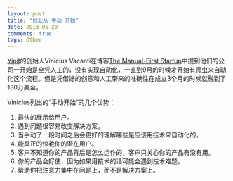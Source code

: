```yaml
---
layout: post
title: "创业从 手动 开始"
date: 2013-06-20
comments: true
tags: Other
---
```

<p><a href="http://yipit.com">Yipit</a>的创始人Vinicius Vacanti在博客<a href="http://viniciusvacanti.com/2013/05/07/the-manual-first-startup/">The Manual-First Startup</a>中提到他们的公司一开始是全凭人工的，没有实现自动化，一直到9月的时候才开始有爬虫来自动化这个流程。但是凭借好的创意和人工带来的准确性在成立3个月的时候就融到了130万美金。</p><p>Vinicius列出的&ldquo;手动开始&rdquo;的几个优势：</p><ol><li>最快的展示给用户。</li><li>遇到问题很容易改变解决方案。</li><li>当手动了一段时间之后会更好的理解哪些是应该用技术来自动化的。</li><li>能真正的惊艳你的潜在用户。</li><li>客户不知道你的产品背后是怎么运作的，客户只关心你的产品有没有用。</li><li>你的产品会好使，因为如果用技术的话可能会遇到技术难题。</li><li>帮助你把注意力集中在问题上，而不是解决方案上。</li></ol><p>&nbsp;</p><p>&nbsp;</p>